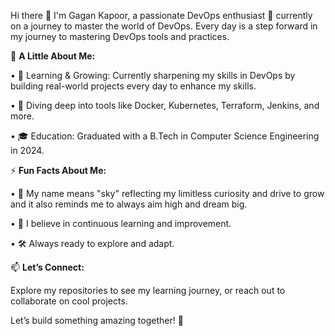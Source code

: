 
Hi there 👋 I'm Gagan Kapoor, a passionate DevOps enthusiast 🚀 currently on a journey to master the world of DevOps. Every day is a step forward in my journey to mastering DevOps tools and practices.

🌟 **A Little About Me:**

• 🌱 Learning & Growing: Currently sharpening my skills in DevOps by building real-world projects every day to enhance my skills.

• 🔨 Diving deep into tools like Docker, Kubernetes, Terraform, Jenkins, and more.

• 🎓 Education: Graduated with a B.Tech in Computer Science Engineering in 2024.

⚡ **Fun Facts About Me:**

• 🌌 My name means "sky" reflecting my limitless curiosity and drive to grow and it also reminds me to always aim high and dream big. 

• 🎯 I believe in continuous learning and improvement.

• 🛠️ Always ready to explore and adapt.


📫 **Let’s Connect:**

Explore my repositories to see my learning journey, or reach out to collaborate on cool projects.

   Let’s build something amazing together! 🚀
